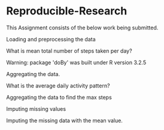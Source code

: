 # Reproducible-Research

This Assignment consists of the below work being submitted.

Loading and preprocessing the data

What is mean total number of steps taken per day?

Warning: package 'doBy' was built under R version 3.2.5

Aggregating the data.

What is the average daily activity pattern?

Aggregating the data to find the max steps 

Imputing missing values

Imputing the missing data with the mean value.





